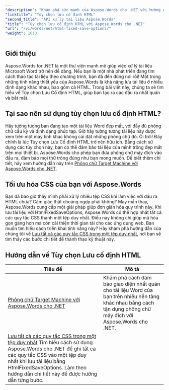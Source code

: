 ```yaml
---
"description": "Khám phá sức mạnh của Aspose.Words cho .NET với hướng dẫn toàn diện về Tùy chọn Lưu Cố định HTML của chúng tôi. Tìm hiểu cách hợp lý hóa quy trình làm việc tài liệu của bạn."
"linktitle": "Tùy chọn lưu cố định HTML"
"second_title": "API xử lý tài liệu Aspose.Words"
"title": "Tùy chọn lưu cố định HTML với Aspose.Words cho .NET"
"url": "/vi/words/net/html-fixed-save-options/"
"weight": 1610
---
```


## Giới thiệu

Aspose.Words for .NET là một thư viện mạnh mẽ giúp việc xử lý tài liệu Microsoft Word trở nên dễ dàng. Nếu bạn là một nhà phát triển đang tìm cách thao tác tài liệu theo chương trình, bạn đã đến đúng nơi rồi! Một trong những tính năng thiết yếu của Aspose.Words là khả năng lưu tài liệu ở nhiều định dạng khác nhau, bao gồm cả HTML. Trong bài viết này, chúng ta sẽ tìm hiểu về Tùy chọn Lưu Cố định HTML, giúp bạn tạo ra các đầu ra nhất quán và bắt mắt.

## Tại sao nên sử dụng tùy chọn lưu cố định HTML?

Hãy tưởng tượng bạn đang tạo một tài liệu Word đẹp mắt, với đầy đủ phông chữ cầu kỳ và định dạng phức tạp. Giờ hãy tưởng tượng tài liệu này được xem trên một máy tính khác không cài đặt những phông chữ đó. Ôi trời! Đây chính là lúc Tùy chọn Lưu Cố định HTML trở nên hữu ích. Bằng cách sử dụng các tùy chọn này, bạn có thể đảm bảo tài liệu của mình trông đẹp mắt trên mọi thiết bị. Aspose.Words cho phép bạn đưa phông chữ máy đích vào đầu ra, đảm bảo mọi thứ trông đúng như bạn mong muốn. Để biết thêm chi tiết, hãy xem hướng dẫn này trên [Phông chữ Target Machine với Aspose.Words cho .NET](./target-machine-font/).

## Tối ưu hóa CSS của bạn với Aspose.Words

Bạn đã bao giờ thấy mình phải xử lý nhiều tệp CSS khi làm việc với đầu ra HTML chưa? Cảm giác thật choáng ngợp phải không? May mắn thay, Aspose.Words cung cấp một giải pháp giúp đơn giản hóa quy trình này. Khi lưu tài liệu với HtmlFixedSaveOptions, Aspose.Words có thể hợp nhất tất cả các quy tắc CSS thành một tệp duy nhất. Điều này không chỉ giúp mã hóa gọn gàng hơn mà còn cải thiện thời gian tải cho các ứng dụng web. Bạn muốn tìm hiểu cách triển khai tính năng này? Hãy khám phá hướng dẫn của chúng tôi về [Lưu tất cả các quy tắc CSS trong một tệp duy nhất](./save-all-css-rules-in-single-file/), nơi bạn sẽ tìm thấy các bước chi tiết để thành thạo kỹ thuật này.

 ## Hướng dẫn về Tùy chọn Lưu cố định HTML
| Tiêu đề | Mô tả |
| --- | --- |
| [Phông chữ Target Machine với Aspose.Words cho .NET](./target-machine-font/) | Khám phá cách đảm bảo giao diện nhất quán cho tài liệu Word của bạn trên nhiều nền tảng khác nhau bằng cách tận dụng phông chữ máy đích với Aspose.Words cho .NET. |
| [Lưu tất cả các quy tắc CSS trong một tệp duy nhất](./save-all-css-rules-in-single-file/) Tìm hiểu cách sử dụng Aspose.Words cho .NET để ghi tất cả các quy tắc CSS vào một tệp duy nhất khi lưu tài liệu bằng HtmlFixedSaveOptions. Làm theo hướng dẫn chi tiết này để được hướng dẫn từng bước. |